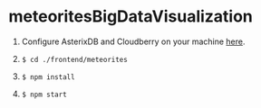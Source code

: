 # meteoritesBigDataVisualization

1. Configure AsterixDB and Cloudberry on your machine [here](http://cloudberry.ics.uci.edu/quick-start).

2. `$ cd ./frontend/meteorites`

3. `$ npm install`

4. `$ npm start`
